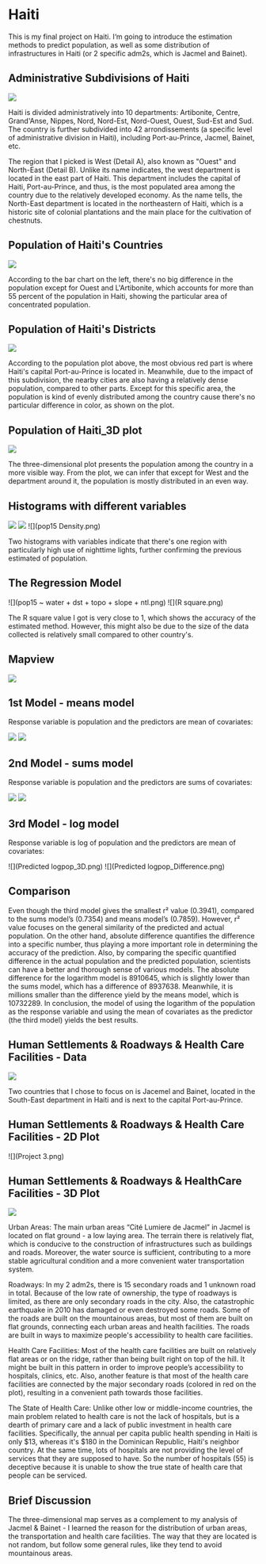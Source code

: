 # Haiti

This is my final project on Haiti. I‘m going to introduce the estimation methods to predict population, as well as some distribution of infrastructures in Haiti (or 2 specific adm2s, which is Jacmel and Bainet).

## Administrative Subdivisions of Haiti

![](details3.0.png)

Haiti is divided administratively into 10 departments: Artibonite, Centre, Grand'Anse, Nippes, Nord, Nord-Est, Nord-Ouest, Ouest, Sud-Est and Sud. The country is further subdivided into 42 arrondissements (a specific level of administrative division in Haiti), including Port-au-Prince, Jacmel, Bainet, etc.

The region that I picked is West (Detail A), also known as "Ouest" and North-East (Detail B). Unlike its name indicates, the west department is located in the east part of Haiti. This department includes the capital of Haiti, Port-au-Prince, and thus, is the most populated area among the country due to the relatively developed economy. As the name tells, the North-East department is located in the northeastern of Haiti, which is a historic site of colonial plantations and the main place for the cultivation of chestnuts.

## Population of Haiti's Countries

![](Haiti.png)

According to the bar chart on the left, there's no big difference in the population except for Ouest and L'Artibonite, which accounts for more than 55 percent of the population in Haiti, showing the particular area of concentrated population.

## Population of Haiti's Districts

![](Haiti_pop19_adm2.png)

According to the population plot above, the most obvious red part is where Haiti's capital Port-au-Prince is located in. Meanwhile, due to the impact of this subdivision, the nearby cities are also having a relatively dense population, compared to other parts. Except for this specific area, the population is kind of evenly distributed among the country cause there's no particular difference in color, as shown on the plot.


## Population of Haiti_3D plot

![](Haiti_3D.gif)

The three-dimensional plot presents the population among the country in a more visible way. From the plot, we can infer that except for West and the department around it, the population is mostly distributed in an even way. 

## Histograms with different variables

![](density&ntl.png)
![](density&til+dst040.png)
![](pop15 Density.png)

Two histograms with variables indicate that there's one region with particularly high use of nighttime lights, further confirming the previous estimated of population.

## The Regression Model

![](pop15 ~ water + dst + topo + slope + ntl.png)
![](R square.png)

The R square value I got is very close to 1, which shows the accuracy of the estimated method. However, this might also be due to the size of the data collected is relatively small compared to other country's.

## Mapview

![](Port-au-Prince_mapview.png)

## 1st Model - means model
Response variable is population and the predictors are mean of covariates:

![](population&Means_3D.png)
![](Population&Means_Difference.png)

## 2nd Model - sums model
Response variable is population and the predictors are sums of covariates:

![](Population&Sums_3D.png)
![](Population&Sums_Difference.png)	

## 3rd Model - log model
Response variable is log of population and the predictors are mean of covariates:

![](Predicted logpop_3D.png)
![](Predicted logpop_Difference.png)

## Comparison

Even though the third model gives the smallest r² value (0.3941), compared to the sums model’s (0.7354) and means model’s (0.7859). However, r² value focuses on the general similarity of the predicted and actual population. On the other hand, absolute difference quantifies the difference into a specific number, thus playing a more important role in determining the accuracy of the prediction. Also, by comparing the specific quantified difference in the actual population and the predicted population, scientists can have a better and thorough sense of various models. The absolute difference for the logarithm model is 8910645, which is slightly lower than the sums model, which has a difference of 8937638. Meanwhile, it is millions smaller than the difference yield by the means model, which is 10732289. In conclusion, the model of using the logarithm of the population as the response variable and using the mean of covariates as the predictor (the third model) yields the best results.

## Human Settlements & Roadways & Health Care Facilities - Data

![](Table.png)

Two countries that I chose to focus on is Jacemel and Bainet, located in the South-East department in Haiti and is next to the capital Port-au-Prince.

## Human Settlements & Roadways & Health Care Facilities - 2D Plot

![](Project 3.png)

## Human Settlements & Roadways & HealthCare Facilities - 3D Plot

![](roadways.gif)

Urban Areas: The main urban areas “Cité Lumiere de Jacmel” in Jacmel is located on flat ground - a low laying area. The terrain there is relatively flat, which is conducive to the construction of infrastructures such as buildings and roads. Moreover, the water source is sufficient, contributing to a more stable agricultural condition and a more convenient water transportation system.

Roadways: In my 2 adm2s, there is 15 secondary roads and 1 unknown road in total. Because of the low rate of ownership, the type of roadways is limited, as there are only secondary roads in the city. Also, the catastrophic earthquake in 2010 has damaged or even destroyed some roads. Some of the roads are built on the mountainous areas, but most of them are built on flat grounds, connecting each urban areas and health facilities. The roads are built in ways to maximize people's accessibility to health care facilities.

Health Care Facilities: Most of the health care facilities are built on relatively flat areas or on the ridge, rather than being built right on top of the hill. It might be built in this pattern in order to improve people’s accessibility to hospitals, clinics, etc. Also, another feature is that most of the health care facilities are connected by the major secondary roads (colored in red on the plot), resulting in a convenient path towards those facilities.

The State of Health Care: Unlike other low or middle-income countries, the main problem related to health care is not the lack of hospitals, but is a dearth of primary care and a lack of public investment in health care facilities. Specifically, the annual per capita public health spending in Haiti is only $13, whereas it's $180 in the Dominican Republic, Haiti's neighbor country. At the same time, lots of hospitals are not providing the level of services that they are supposed to have. So the number of hospitals (55) is deceptive because it is unable to show the true state of health care that people can be serviced.

## Brief Discussion

The three-dimensional map serves as a complement to my analysis of Jacmel & Bainet - I learned the reason for the distribution of urban areas, the transportation and health care facilities. The way that they are located is not random, but follow some general rules, like they tend to avoid mountainous areas.


















